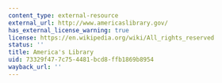 ```yaml
---
content_type: external-resource
external_url: http://www.americaslibrary.gov/
has_external_license_warning: true
license: https://en.wikipedia.org/wiki/All_rights_reserved
status: ''
title: America's Library
uid: 73329f47-7c75-4481-bcd8-ffb1869b8954
wayback_url: ''
---
```

